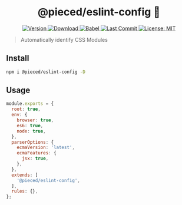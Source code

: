 <h1 align="center">@pieced/eslint-config 👋</h1>
<p align="center">
  <a href="https://www.npmjs.com/package/@pieced/eslint-config" target="_blank">
    <img alt="Version" src="https://img.shields.io/npm/v/@pieced/eslint-config.svg">
  </a>
  <a href="https://www.npmjs.com/package/@pieced/eslint-config" target="_blank">
    <img alt="Download" src="https://img.shields.io/npm/dm/@pieced/eslint-config.svg?color=blue" />
  </a>
  <a href="https://www.npmjs.com/package/@pieced/eslint-config" target="_blank">
  <img alt="Babel" src="https://img.shields.io/badge/babel->=7.0.0-blue">
  </a>
  <a href="https://www.npmjs.com/package/@pieced/eslint-config" target="_blank">
  <img alt="Last Commit" src="https://img.shields.io/github/last-commit/pieced-team/babel-plugin-auto-css-modules">
  </a>
  <a href="https://www.npmjs.com/package/@pieced/eslint-config" target="_blank">
    <img alt="License: MIT" src="https://img.shields.io/npm/l/@pieced/eslint-config" />
  </a>
</p>

> Automatically identify CSS Modules

## Install

```sh
npm i @pieced/eslint-config -D
```

## Usage

```js
module.exports = {
  root: true,
  env: {
    browser: true,
    es6: true,
    node: true,
  },
  parserOptions: {
    ecmaVersion: 'latest',
    ecmaFeatures: {
      jsx: true,
    },
  },
  extends: [
    '@pieced/eslint-config',
  ],
  rules: {},
};
```
